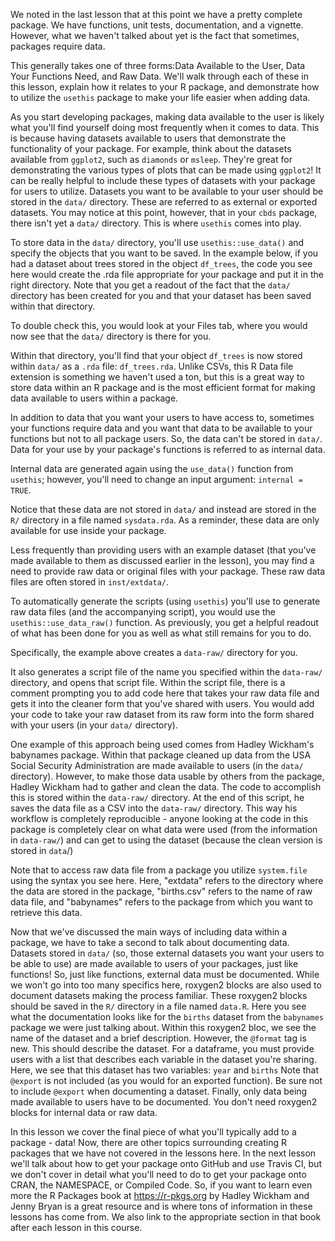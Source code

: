 We noted in the last lesson that at this point we have a pretty complete package. We have functions, unit tests, documentation, and a vignette. However, what we haven't talked about yet is the fact that sometimes, packages require data. 

This generally takes one of three forms:Data Available to the User, Data Your Functions Need, and Raw Data. We'll walk through each of these in this lesson, explain how it relates to your R package, and demonstrate how to utilize the `usethis` package to make your life easier when adding data.

As you start developing packages, making data available to the user is likely what you'll find yourself doing most frequently when it comes to data. This is because having datasets available to users that demonstrate the functionality of your package. For example, think about the datasets available from `ggplot2`, such as `diamonds` or `msleep`. They're great for demonstrating the various types of plots that can be made using `ggplot2`! It can be really helpful to include these types of datasets with your package for users to utilize. Datasets you want to be available to your user should be stored in the `data/` directory. These are referred to as external or exported datasets. You may notice at this point, however, that in your `cbds` package, there isn't yet a `data/` directory. This is where `usethis` comes into play. 

To store data in the `data/` directory, you'll use `usethis::use_data()` and specify the objects that you want to be saved. In the example below, if you had a dataset about trees stored in the object `df_trees`, the code you see here would create the .rda file appropriate for your package and put it in the right directory. Note that you get a readout of the fact that the `data/` directory has been created for you and that your dataset has been saved within that directory.

To double check this, you would look at your Files tab, where you would now see that the `data/` directory is there for you.

Within that directory, you'll find that your object `df_trees` is now stored within `data/` as a `.rda` file: `df_trees.rda`. Unlike CSVs, this R Data file extension is something we haven't used a ton, but this is a great way to store data within an R package and is the most efficient format for making data available to users within a package. 

In addition to data that you want your users to have access to, sometimes your functions require data and you want that data to be available to your functions but not to all package users. So, the data can't be stored in `data/`. Data for your use by your package's functions is referred to as internal data. 

Internal data are generated again using the `use_data()` function from `usethis`; however, you'll need to change an input argument: `internal = TRUE`. 

Notice that these data are not stored in `data/` and instead are stored in the `R/` directory in a file named `sysdata.rda`. As a reminder, these data are only available for use inside your package.

Less frequently than providing users with an example dataset (that you've made available to them as discussed earlier in the lesson), you may find a need to provide raw data or original files with your package. These raw data files are often stored in `inst/extdata/`. 

To automatically generate the scripts (using `usethis`) you'll use to generate raw data files (and the accompanying script), you would use the `usethis::use_data_raw()` function. As previously, you get a helpful readout of what has been done for you as well as what still remains for you to do.
  
Specifically, the example above creates a `data-raw/` directory for you.

It also generates a script file of the name you specified within the `data-raw/` directory, and opens that script file. Within the script file, there is a comment prompting you to add code here that takes your raw data file and gets it into the cleaner form that you've shared with users. You would add your code to take your raw dataset from its raw form into the form shared with your users (in your `data/` directory).

One example of this approach being used comes from Hadley Wickham's babynames package. Within that package cleaned up data from the USA Social Security Administration are made available to users (in the `data/` directory). However, to make those data usable by others from the package, Hadley Wickham had to gather and clean the data. The code to accomplish this is stored within the `data-raw/` directory. At the end of this script, he saves the data file as a CSV into the `data-raw/` directory. This way his workflow is completely reproducible - anyone looking at the code in this package is completely clear on what data were used (from the information in `data-raw/`) and can get to using the dataset (because the clean version is stored in `data`/)

Note that to access raw data file from a package you utilize `system.file` using the syntax you see here. Here, "extdata" refers to the directory where the data are stored in the package, "births.csv" refers to the name of raw data file, and "babynames" refers to the package from which you want to retrieve this data.

Now that we've discussed the main ways of including data within a package, we have to take a second to talk about documenting data. Datasets stored in `data/` (so, those external datasets you want your users to be able to use) are made available to users of your packages, just like functions! So, just like functions, external data must be documented. While we won't go into too many specifics here, roxygen2 blocks are also used to document datasets making the process familiar. These roxygen2 blocks should be saved in the `R/` directory in a file named `data.R`. Here you see what the documentation looks like for the `births` dataset from the `babynames` package we were just talking about. Within this roxygen2 bloc, we see the name of the dataset and a brief description. However, the `@format` tag is new. This should describe the dataset. For a dataframe, you must provide users with a list that describes each variable in the dataset you're sharing. Here, we see that this dataset has two variables: `year` and `births` Note that `@export` is not included (as you would for an exported function). Be sure not to include `@export` when documenting a dataset. Finally, only data being made available to users have to be documented. You don't need roxygen2 blocks for internal data or raw data.

In this lesson we cover the final piece of what you'll typically add to a package - data! Now, there are other topics surrounding creating R packages that we have not covered in the lessons here. In the next lesson we'll talk about how to get your package onto GitHub and use Travis CI, but we don't cover in detail what you'll need to do to get your package onto CRAN, the NAMESPACE, or Compiled Code. So, if you want to learn even more the R Packages book at https://r-pkgs.org by Hadley Wickham and Jenny Bryan is a great resource and is where tons of information in these lessons has come from. We also link to the appropriate section in that book after each lesson in this course.
